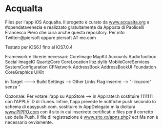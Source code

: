 Acqualta
========

Files per l'app iOS Acqualta. Il progetto è curato da www.acqualta.org e #opendatavenezia e realizzato gratuitamente da Apposta di Paolicelli Francesco Piero che cura anche questa repository. Per info Twitter:@piersoft oppure piersoft AT me.com

Testato per iOS6.1 fino al iOS7.0.4

Framework e librerie necessari:
CoreImage
MapKit
Accounts
AudioToolbox
Social
ImageIO
QuartzCore
CoreLocation
libz.dylib
MobileCoreServices
SystemConfiguration
CFNetwork
AddressBook
AddressBookUI
Foundation
CoreGraphics
UIKit

in Target ---> Build Settings --> Other Links Flag inserire --> "-licucore" senza "

Opzonale:
Per votare l'app su AppStore --> in Appirater.h sostituire 1111111 con l'APPLE ID di iTunes.
Infine, l'app prevede le notifiche push secondo lo schema di easypush.com. sostituire in AppDelegate.m la dicitura www.PIPPO.com con il sito in cui inserirete certificati e files per il corretto uso delle Push. Il file di registrazione è www.sito.xx/apns.php? ect
Ma non è necessario ovviamente.